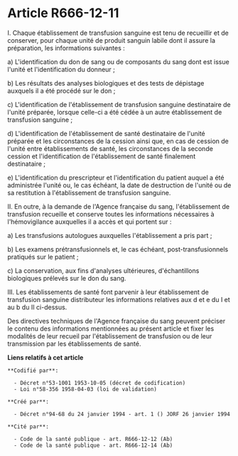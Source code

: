 # Article R666-12-11

I.  Chaque établissement de transfusion sanguine est tenu de recueillir et de conserver, pour chaque unité de produit sanguin
labile dont il assure la préparation, les informations suivantes :

a) L'identification du don de sang ou de composants du sang dont est issue l'unité et l'identification du donneur ;

b) Les résultats des analyses biologiques et des tests de dépistage auxquels il a été procédé sur le don ;

c) L'identification de l'établissement de transfusion sanguine destinataire de l'unité préparée, lorsque celle-ci a été cédée
à un autre établissement de transfusion sanguine ;

d) L'identification de l'établissement de santé destinataire de l'unité préparée et les circonstances de la cession ainsi
que, en cas de cession de l'unité entre établissements de santé, les circonstances de la seconde cession et l'identification
de l'établissement de santé finalement destinataire ;

e) L'identification du prescripteur et l'identification du patient auquel a été administrée l'unité ou, le cas échéant, la
date de destruction de l'unité ou de sa restitution à l'établissement de transfusion sanguine.

II.  En outre, à la demande de l'Agence française du sang, l'établissement de transfusion recueille et conserve toutes les
informations nécessaires à l'hémovigilance auxquelles il a accès et qui portent sur :

a) Les transfusions autologues auxquelles l'établissement a pris part ;

b) Les examens prétransfusionnels et, le cas échéant, post-transfusionnels pratiqués sur le patient ;

c) La conservation, aux fins d'analyses ultérieures, d'échantillons biologiques prélevés sur le don du sang.

III.  Les établissements de santé font parvenir à leur établissement de transfusion sanguine distributeur les informations
relatives aux d et e du I et au b du II ci-dessus.

Des directives techniques de l'Agence française du sang peuvent préciser le contenu des informations mentionnées au présent
article et fixer les modalités de leur recueil par l'établissement de transfusion ou de leur transmission par les
établissements de santé.

**Liens relatifs à cet article**

	**Codifié par**:

	  - Décret n°53-1001 1953-10-05 (décret de codification)
	  - Loi n°58-356 1958-04-03 (loi de validation)

	**Créé par**:

	  - Décret n°94-68 du 24 janvier 1994 - art. 1 () JORF 26 janvier 1994

	**Cité par**:

	  - Code de la santé publique - art. R666-12-12 (Ab)
	  - Code de la santé publique - art. R666-12-14 (Ab)
